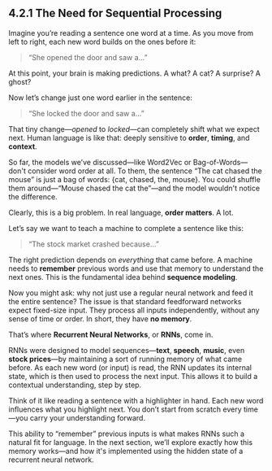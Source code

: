 
## **4.2.1 The Need for Sequential Processing**

Imagine you’re reading a sentence one word at a time. As you move from left to right, each new word builds on the ones before it:

> “She opened the door and saw a…”

At this point, your brain is making predictions. A what? A cat? A surprise? A ghost?

Now let’s change just one word earlier in the sentence:

> “She locked the door and saw a…”

That tiny change—*opened* to *locked*—can completely shift what we expect next. Human language is like that: deeply sensitive to **order**, **timing**, and **context**.

So far, the models we’ve discussed—like Word2Vec or Bag-of-Words—don't consider word order at all. To them, the sentence “The cat chased the mouse” is just a bag of words: {cat, chased, the, mouse}. You could shuffle them around—“Mouse chased the cat the”—and the model wouldn't notice the difference.

Clearly, this is a big problem. In real language, **order matters**. A lot.

Let’s say we want to teach a machine to complete a sentence like this:

> “The stock market crashed because…”

The right prediction depends on *everything* that came before. A machine needs to **remember** previous words and use that memory to understand the next ones. This is the fundamental idea behind **sequence modeling**.

Now you might ask: why not just use a regular neural network and feed it the entire sentence? The issue is that standard feedforward networks expect fixed-size input. They process all inputs independently, without any sense of time or order. In short, they have **no memory**.

That’s where **Recurrent Neural Networks**, or **RNNs**, come in.

RNNs were designed to model sequences—**text**, **speech**, **music**, even **stock prices**—by maintaining a sort of running memory of what came before. As each new word (or input) is read, the RNN updates its internal state, which is then used to process the next input. This allows it to build a contextual understanding, step by step.

Think of it like reading a sentence with a highlighter in hand. Each new word influences what you highlight next. You don’t start from scratch every time—you carry your understanding forward.

This ability to “remember” previous inputs is what makes RNNs such a natural fit for language. In the next section, we’ll explore exactly how this memory works—and how it's implemented using the hidden state of a recurrent neural network.
